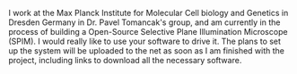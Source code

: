 I work at the Max Planck Institute for Molecular Cell biology and Genetics in Dresden Germany in Dr. Pavel Tomancak's group, and am currently in the process of building a Open-Source Selective Plane Illumination Microscope (SPIM). I would really like to use your software to drive it. The plans to set up the system will be uploaded to the net as soon as I am finished with the project, including links to download all the necessary software.
